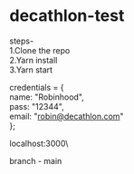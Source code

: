 # decathlon-test

steps-\
1.Clone the repo\
2.Yarn install\
3.Yarn start

credentials = {\
  name: "Robinhood",\
  pass: "12344",\
  email: "robin@decathlon.com"\
};

localhost:3000\

branch - main

